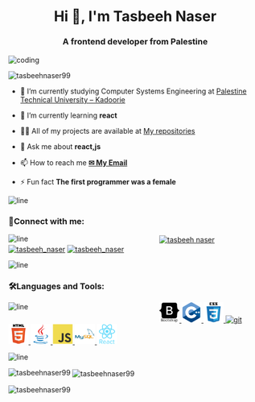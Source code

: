 <h1 align="center">Hi 👋, I'm Tasbeeh Naser</h1>
<h3 align="center">A frontend developer from Palestine </h3>
<img align="center" width="400" alt="coding" src="https://camo.githubusercontent.com/691cdc5f9c4dc0e88650b97d480af9237d9422963bd1184f95e00087d3aa8bbd/68747470733a2f2f692e696d6775722e636f6d2f72486c456444712e676966"/>
<p align="left"> <img src="https://komarev.com/ghpvc/?username=tasbeehnaser99&label=Profile%20views&color=0e75b6&style=flat" alt="tasbeehnaser99" /> </p>



- 🧠 I’m currently studying Computer Systems Engineering at [Palestine Technical University – Kadoorie](https://ptuk.edu.ps/ar/)

- 🌱 I’m currently learning **react**

- 👨‍💻 All of my projects are available at [My repositories ](https://github.com/TasbeehNaser99?tab=repositories)

- 💬 Ask me about **react,js**

- 📫 How to reach me **[✉ My Email](tasbeehnaser2002@gmail.com)**

- ⚡ Fun fact **The first programmer was a female**
<img src="https://img95.699pic.com/photo/40153/3010.gif_wh300.gif" alt="line" width="500"/>
<h3 align="left">🔗Connect with me:</h3>
<img src="https://epicnpc.b-cdn.net/s3/xf/internal_data/attachments/3766/3766808-49e76e0596857673c5c80c85b84394c1.gif" alt="line" width="300" align="left"/>
<p align="left">
<a href="https://linkedin.com/in/tasbeeh naser" target="blank"><img align="center" src="https://raw.githubusercontent.com/rahuldkjain/github-profile-readme-generator/master/src/images/icons/Social/linked-in-alt.svg" alt="tasbeeh naser" height="30" width="40" /></a>
<a href="https://instagram.com/tasbeeh_naser" target="blank"><img align="center" src="https://raw.githubusercontent.com/rahuldkjain/github-profile-readme-generator/master/src/images/icons/Social/instagram.svg" alt="tasbeeh_naser" height="30" width="40" /></a>
<a href="https://twitter.com/tasbeeh_naser" target="blank"><img align="center" src="https://raw.githubusercontent.com/rahuldkjain/github-profile-readme-generator/master/src/images/icons/Social/twitter.svg" alt="tasbeeh_naser" height="30" width="40" /></a>
</p>

<img src="https://img.pikbest.com/png-images/20190918/drawing-cartoon-flower-dividing-line-gif-dynamic-map-pink_2733818.png!bw700" alt="line" width="100"/>

<h3 align="left">🛠Languages and Tools:</h3>
<img src="https://epicnpc.b-cdn.net/s3/xf/internal_data/attachments/3766/3766808-49e76e0596857673c5c80c85b84394c1.gif" alt="line" width="300px" align="left"/>
<p align="left"> <a href="https://getbootstrap.com" target="_blank" rel="noreferrer"> <img src="https://raw.githubusercontent.com/devicons/devicon/master/icons/bootstrap/bootstrap-plain-wordmark.svg" alt="bootstrap" width="40" height="40"/> </a> <a href="https://www.w3schools.com/cpp/" target="_blank" rel="noreferrer"> <img src="https://raw.githubusercontent.com/devicons/devicon/master/icons/cplusplus/cplusplus-original.svg" alt="cplusplus" width="40" height="40"/> </a> <a href="https://www.w3schools.com/css/" target="_blank" rel="noreferrer"> <img src="https://raw.githubusercontent.com/devicons/devicon/master/icons/css3/css3-original-wordmark.svg" alt="css3" width="40" height="40"/> </a> <a href="https://git-scm.com/" target="_blank" rel="noreferrer"> <img src="https://www.vectorlogo.zone/logos/git-scm/git-scm-icon.svg" alt="git" width="40" height="40"/> </a> <a href="https://www.w3.org/html/" target="_blank" rel="noreferrer"> <img src="https://raw.githubusercontent.com/devicons/devicon/master/icons/html5/html5-original-wordmark.svg" alt="html5" width="40" height="40"/> </a> <a href="https://www.java.com" target="_blank" rel="noreferrer"> <img src="https://raw.githubusercontent.com/devicons/devicon/master/icons/java/java-original.svg" alt="java" width="40" height="40"/> </a> <a href="https://developer.mozilla.org/en-US/docs/Web/JavaScript" target="_blank" rel="noreferrer"> <img src="https://raw.githubusercontent.com/devicons/devicon/master/icons/javascript/javascript-original.svg" alt="javascript" width="40" height="40"/> </a> <a href="https://www.mysql.com/" target="_blank" rel="noreferrer"> <img src="https://raw.githubusercontent.com/devicons/devicon/master/icons/mysql/mysql-original-wordmark.svg" alt="mysql" width="40" height="40"/> </a> <a href="https://reactjs.org/" target="_blank" rel="noreferrer"> <img src="https://raw.githubusercontent.com/devicons/devicon/master/icons/react/react-original-wordmark.svg" alt="react" width="40" height="40"/> </a> </p>
<img src="https://img.pikbest.com/png-images/20190918/drawing-cartoon-flower-dividing-line-gif-dynamic-map-pink_2733818.png!bw700" alt="line" width="100"/>

<p><img align="left" src="https://github-readme-stats.vercel.app/api/top-langs?username=TasbeehNaser99&show_icons=true&locale=en&layout=compact" alt="tasbeehnaser99" /></p>

<p>&nbsp;<img align="center" src="https://github-readme-stats.vercel.app/api?username=TasbeehNaser99&show_icons=true&locale=en" alt="tasbeehnaser99" /></p>

<p><img align="center" src="https://github-readme-streak-stats.herokuapp.com/?user=TasbeehNaser99&" alt="tasbeehnaser99" /></p>
